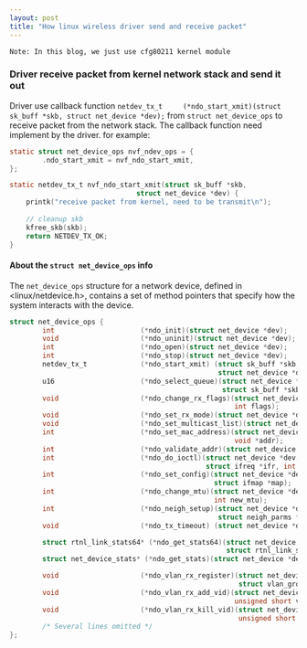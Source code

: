 ```yaml
---
layout: post
title: "How linux wireless driver send and receive packet"
---
```


``Note: In this blog, we just use cfg80211 kernel module``
### Driver receive packet from kernel network stack and send it out
Driver use callback function ```netdev_tx_t		(*ndo_start_xmit)(struct sk_buff *skb, struct net_device *dev);``` from ```struct net_device_ops``` to receive packet from 
the network stack. The callback function need implement by the driver. for example:

```c
static struct net_device_ops nvf_ndev_ops = {
        .ndo_start_xmit = nvf_ndo_start_xmit,
};

static netdev_tx_t nvf_ndo_start_xmit(struct sk_buff *skb,
                               struct net_device *dev) {
    printk("receive packet from kernel, need to be transmit\n");
    
    // cleanup skb
    kfree_skb(skb);
    return NETDEV_TX_OK;
}
```

#### About the ```struct net_device_ops``` info
The ```net_device_ops``` structure for a network device, defined in <linux/netdevice.h>, contains a set of method pointers that specify how the system interacts with the device.

```c
struct net_device_ops {
        int                     (*ndo_init)(struct net_device *dev);
        void                    (*ndo_uninit)(struct net_device *dev);
        int                     (*ndo_open)(struct net_device *dev);
        int                     (*ndo_stop)(struct net_device *dev);
        netdev_tx_t             (*ndo_start_xmit) (struct sk_buff *skb,
                                                   struct net_device *dev);
        u16                     (*ndo_select_queue)(struct net_device *dev,
                                                    struct sk_buff *skb);
        void                    (*ndo_change_rx_flags)(struct net_device *dev,
                                                       int flags);
        void                    (*ndo_set_rx_mode)(struct net_device *dev);
        void                    (*ndo_set_multicast_list)(struct net_device *dev);
        int                     (*ndo_set_mac_address)(struct net_device *dev,
                                                       void *addr);
        int                     (*ndo_validate_addr)(struct net_device *dev);
        int                     (*ndo_do_ioctl)(struct net_device *dev,
                                                struct ifreq *ifr, int cmd);
        int                     (*ndo_set_config)(struct net_device *dev,
                                                  struct ifmap *map);
        int                     (*ndo_change_mtu)(struct net_device *dev,
                                                  int new_mtu);
        int                     (*ndo_neigh_setup)(struct net_device *dev,
                                                   struct neigh_parms *);
        void                    (*ndo_tx_timeout) (struct net_device *dev);

        struct rtnl_link_stats64* (*ndo_get_stats64)(struct net_device *dev,
                                                     struct rtnl_link_stats64 *storage);
        struct net_device_stats* (*ndo_get_stats)(struct net_device *dev);

        void                    (*ndo_vlan_rx_register)(struct net_device *dev,
                                                        struct vlan_group *grp);
        void                    (*ndo_vlan_rx_add_vid)(struct net_device *dev,
                                                       unsigned short vid);
        void                    (*ndo_vlan_rx_kill_vid)(struct net_device *dev,
                                                        unsigned short vid);
        /* Several lines omitted */
};
```
